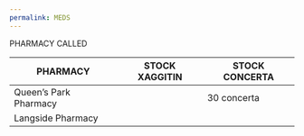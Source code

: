 ```yaml
---
permalink: MEDS
---
```

PHARMACY CALLED

| PHARMACY | STOCK XAGGITIN | STOCK CONCERTA |
| -- | -- | -- |
| Queen’s Park Pharmacy |  | 30 concerta |
| Langside Pharmacy |  |  |
